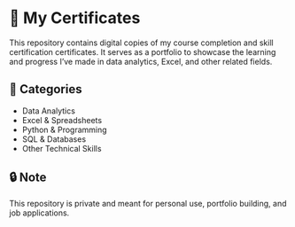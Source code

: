 # 📜 My Certificates
This repository contains digital copies of my course completion and skill certification certificates. It serves as a portfolio to showcase the learning and progress I’ve made in data analytics, Excel, and other related fields.

## 📂 Categories
- Data Analytics
- Excel & Spreadsheets
- Python & Programming
- SQL & Databases
- Other Technical Skills

## 🔒 Note
This repository is private and meant for personal use, portfolio building, and job applications.
